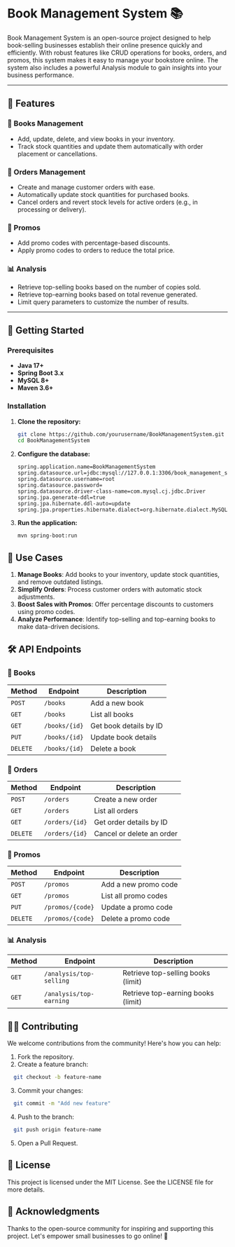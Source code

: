 # Book Management System 📚

Book Management System is an open-source project designed to help book-selling businesses establish their online presence quickly and efficiently. With robust features like CRUD operations for books, orders, and promos, this system makes it easy to manage your bookstore online. The system also includes a powerful Analysis module to gain insights into your business performance.

---

## 🌟 Features

### 📖 Books Management
- Add, update, delete, and view books in your inventory.
- Track stock quantities and update them automatically with order placement or cancellations.

### 🛒 Orders Management
- Create and manage customer orders with ease.
- Automatically update stock quantities for purchased books.
- Cancel orders and revert stock levels for active orders (e.g., in processing or delivery).

### 🎉 Promos
- Add promo codes with percentage-based discounts.
- Apply promo codes to orders to reduce the total price.

### 📊 Analysis
- Retrieve top-selling books based on the number of copies sold.
- Retrieve top-earning books based on total revenue generated.
- Limit query parameters to customize the number of results.

---

## 🚀 Getting Started

### Prerequisites
- **Java 17+**
- **Spring Boot 3.x**
- **MySQL 8+**
- **Maven 3.6+**

### Installation

1. **Clone the repository:**
   ```bash
   git clone https://github.com/yourusername/BookManagementSystem.git
   cd BookManagementSystem
2. **Configure the database:**
    ```
    spring.application.name=BookManagementSystem
    spring.datasource.url=jdbc:mysql://127.0.0.1:3306/book_management_system
    spring.datasource.username=root
    spring.datasource.password=
    spring.datasource.driver-class-name=com.mysql.cj.jdbc.Driver
    spring.jpa.generate-ddl=true
    spring.jpa.hibernate.ddl-auto=update
    spring.jpa.properties.hibernate.dialect=org.hibernate.dialect.MySQLDialect
3. **Run the application:**
    ```bash
    mvn spring-boot:run

## 🎯 Use Cases
1. **Manage Books**: Add books to your inventory, update stock quantities, and remove outdated listings.
2. **Simplify Orders**: Process customer orders with automatic stock adjustments.
3. **Boost Sales with Promos**: Offer percentage discounts to customers using promo codes.
4. **Analyze Performance**: Identify top-selling and top-earning books to make data-driven decisions.

## 🛠 API Endpoints

### 📖 Books
| Method   | Endpoint       | Description             |
|----------|----------------|-------------------------|
| `POST`   | `/books`       | Add a new book          |
| `GET`    | `/books`       | List all books          |
| `GET`    | `/books/{id}`  | Get book details by ID  |
| `PUT`    | `/books/{id}`  | Update book details     |
| `DELETE` | `/books/{id}`  | Delete a book           |

### 🛒 Orders
| Method   | Endpoint        | Description               |
|----------|-----------------|---------------------------|
| `POST`   | `/orders`       | Create a new order        |
| `GET`    | `/orders`       | List all orders           |
| `GET`    | `/orders/{id}`  | Get order details by ID   |
| `DELETE` | `/orders/{id}`  | Cancel or delete an order |

### 🎉 Promos
| Method   | Endpoint          | Description               |
|----------|-------------------|---------------------------|
| `POST`   | `/promos`         | Add a new promo code      |
| `GET`    | `/promos`         | List all promo codes      |
| `PUT`    | `/promos/{code}`  | Update a promo code       |
| `DELETE` | `/promos/{code}`  | Delete a promo code       |

### 📊 Analysis
| Method   | Endpoint                  | Description                           |
|----------|---------------------------|---------------------------------------|
| `GET`    | `/analysis/top-selling`   | Retrieve top-selling books (limit)    |
| `GET`    | `/analysis/top-earning`   | Retrieve top-earning books (limit)    |

## 🧑‍💻 Contributing
We welcome contributions from the community! Here's how you can help:

1. Fork the repository.
2. Create a feature branch:
```bash
  git checkout -b feature-name
```
3. Commit your changes:
```bash
  git commit -m "Add new feature"
```
4. Push to the branch:
```bash
  git push origin feature-name
```
5. Open a Pull Request.

## 📄 License
This project is licensed under the MIT License. See the LICENSE file for more details.

## 🙌 Acknowledgments
Thanks to the open-source community for inspiring and supporting this project. Let's empower small businesses to go online! 🎉
